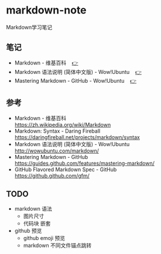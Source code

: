 # markdown-note #

Markdown学习笔记

## <a id="note"></a>笔记 ##

* Markdown - 维基百科&nbsp;&nbsp;&nbsp;&nbsp;[:point_right:][note.wiki]
* Markdown 语法说明 (简体中文版) - Wow!Ubuntu&nbsp;&nbsp;&nbsp;&nbsp;[:point_right:][note.wow-ubuntu]
* Mastering Markdown - GitHub - Wow!Ubuntu&nbsp;&nbsp;&nbsp;&nbsp;[:point_right:][note.git-hub]

## 参考 ##

* Markdown - 维基百科  
  <https://zh.wikipedia.org/wiki/Markdown>
* Markdown: Syntax - Daring Fireball  
  <https://daringfireball.net/projects/markdown/syntax>
* Markdown 语法说明 (简体中文版) - Wow!Ubuntu  
  <http://wowubuntu.com/markdown/>
* Mastering Markdown - GitHub  
  <https://guides.github.com/features/mastering-markdown/>
* GitHub Flavored Markdown Spec - GitHub  
  <https://github.github.com/gfm/>

## TODO ##

* markdown 语法
  * 图片尺寸
  * 代码块 嵌套
* github 预览
  * github emoji 预览
  * markdown 不同文件锚点跳转

<!-- 链接 开始 -->
[note.wiki]: note/wiki.md#wiki "Markdown - 维基百科"
[note.wow-ubuntu]: note/wow-ubuntu.md#wow-ubuntu "Markdown 语法说明 (简体中文版) - Wow!Ubuntu"
[note.git-hub]: note/git-hub.md#git-hub "Mastering Markdown - GitHub"
<!-- 链接 结束 -->